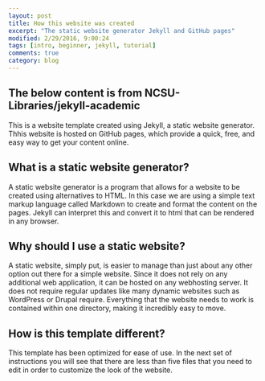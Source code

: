 ```yaml
---
layout: post
title: How this website was created
excerpt: "The static website generator Jekyll and GitHub pages"
modified: 2/29/2016, 9:00:24
tags: [intro, beginner, jekyll, tutorial]
comments: true
category: blog
---
```


## The below content is from NCSU-Libraries/jekyll-academic
This is a website template created using Jekyll, a static website generator. Thhis website is hosted on GitHub pages, which provide a quick, free, and easy way to get your content online.

## What is a static website generator?
A static website generator is a program that allows for a website to be created using alternatives to HTML. In this case we are using a simple text markup language called Markdown to create and format the content on the pages. Jekyll can interpret this and convert it to html that can be rendered in any browser.

## Why should I use a static website?
A static website, simply put, is easier to manage than just about any other option out there for a simple website. Since it does not rely on any additional web application, it can be hosted on any webhosting server. It does not require regular updates like many dynamic websites such as WordPress or Drupal require. Everything that the website needs to work is contained within one directory, making it incredibly easy to move.

## How is this template different?
This template has been optimized for ease of use. In the next set of instructions you will see that there are less than five files that you need to edit in order to customize the look of the website.
